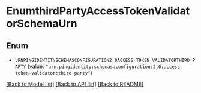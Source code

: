 # EnumthirdPartyAccessTokenValidatorSchemaUrn

## Enum


* `URNPINGIDENTITYSCHEMASCONFIGURATION2_0ACCESS_TOKEN_VALIDATORTHIRD_PARTY` (value: `"urn:pingidentity:schemas:configuration:2.0:access-token-validator:third-party"`)


[[Back to Model list]](../README.md#documentation-for-models) [[Back to API list]](../README.md#documentation-for-api-endpoints) [[Back to README]](../README.md)


